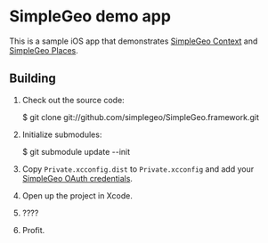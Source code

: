 # SimpleGeo demo app

This is a sample iOS app that demonstrates [SimpleGeo
Context](http://simplegeo.com/products/context/) and [SimpleGeo
Places](http://simplegeo.com/products/places/).

## Building

1. Check out the source code:

    $ git clone git://github.com/simplegeo/SimpleGeo.framework.git

2. Initialize submodules:

    $ git submodule update --init

3. Copy `Private.xcconfig.dist` to `Private.xcconfig` and add your [SimpleGeo
OAuth credentials](http://simplegeo.com/tokens/).
4. Open up the project in Xcode.
5. ????
6. Profit.
